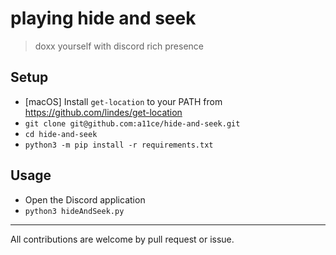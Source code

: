 # playing **hide and seek**

> doxx yourself with discord rich presence

## Setup

- [macOS] Install `get-location` to your PATH from https://github.com/lindes/get-location
- `git clone git@github.com:a11ce/hide-and-seek.git`
- `cd hide-and-seek`
- `python3 -m pip install -r requirements.txt`

## Usage

- Open the Discord application
- `python3 hideAndSeek.py`

---

All contributions are welcome by pull request or issue.
